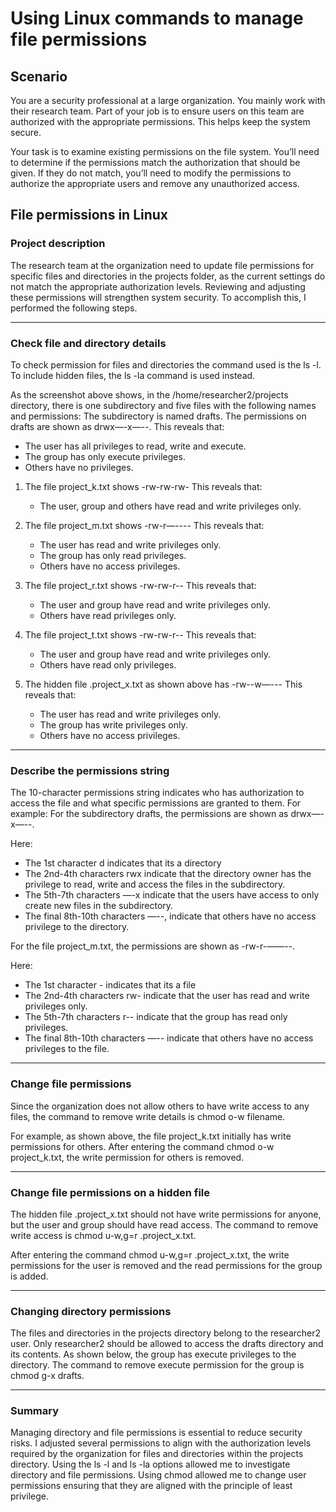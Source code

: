 # Using Linux commands to manage file permissions
## Scenario
You are a security professional at a large organization. You mainly work with their research team. Part of your job is to ensure users on this team are authorized with the appropriate permissions. This helps keep the system secure. 

Your task is to examine existing permissions on the file system. You’ll need to determine if the permissions match the authorization that should be given. If they do not match, you’ll need to modify the permissions to authorize the appropriate users and remove any unauthorized access.

## File permissions in Linux

### Project description
The research team at the organization need to update file permissions for specific files and directories in the projects  folder, as the current settings do not match the appropriate authorization levels. Reviewing and adjusting these permissions will strengthen system security. To accomplish this, I performed the following steps.

---

### Check file and directory details
To check permission for files and directories the command used is the ls -l. To include hidden files, the ls -la command is used instead.

As the screenshot above shows, in the /home/researcher2/projects directory, there is one subdirectory and five files with the following names and permissions: 
The subdirectory is named drafts. The permissions on drafts are shown as drwx—-x—--.
This reveals that:
- The user has all privileges to read, write and execute.
- The group has only execute privileges.
- Others have no privileges.

1. The file project_k.txt shows -rw-rw-rw-
This reveals that:
    - The user, group and others have read and write privileges only.

2. The file project_m.txt shows -rw-r—----
This reveals that:
    - The user has read and write privileges only.
    - The group has only read privileges.
    - Others have no access privileges.

3. The file project_r.txt shows -rw-rw-r--
This reveals that:
    - The user and group have read and write privileges only.
    - Others have read privileges only.

4. The file project_t.txt shows -rw-rw-r--
This reveals that:
    - The user and group have read and write privileges only.
    - Others have read only privileges.


5. The hidden file .project_x.txt as shown above has -rw--w—---
This reveals that:
    - The user has read and write privileges only.
    - The group has write privileges only.
    - Others have no access privileges.

---

### Describe the permissions string
The 10-character permissions string indicates who has authorization to access the file and what specific permissions are granted to them. For example:
For the subdirectory drafts, the permissions are shown as drwx—-x—--. 

Here: 
- The 1st character d indicates that its a directory
- The 2nd-4th characters rwx indicate that the directory owner has the privilege to read, write and access the files in the subdirectory.
- The 5th-7th characters  —-x indicate that the users have access to only create new files in the subdirectory.
- The final 8th-10th characters —--, indicate that others have no access privilege to the directory.

For the file project_m.txt, the permissions are shown as -rw-r-——--. 

Here:
- The 1st character - indicates that its a file
- The 2nd-4th characters rw- indicate that the user has read and write privileges only.
- The 5th-7th characters r-- indicate that the group has read only privileges.
- The final 8th-10th characters —-- indicate that others have no access privileges to the file.

---

### Change file permissions
Since the organization does not allow others to have write access to any files, the command to remove write details is chmod o-w filename.

For example, as shown above, the file project_k.txt initially has write permissions for others.
After entering the command chmod o-w project_k.txt, the write permission for others is removed.


---

### Change file permissions on a hidden file
The hidden file .project_x.txt should not have write permissions for anyone, but the user and group should have read access. The command to remove write access is chmod u-w,g=r .project_x.txt.

After entering the command chmod u-w,g=r .project_x.txt, the write permissions for the user is removed and the read permissions for the group is added.


---

### Changing directory permissions
The files and directories in the projects directory belong to the researcher2 user. Only researcher2 should be allowed to access the drafts directory and its contents. 
As shown below, the group has execute privileges to the directory. 
The command to remove execute permission for the group is chmod g-x drafts.


---

### Summary
Managing directory and file permissions is essential to reduce security risks. I adjusted several permissions to align with the authorization levels required by the organization for files and directories within the projects  directory.
Using the ls -l  and ls -la options allowed me to investigate directory and file permissions. Using chmod allowed me to change user permissions ensuring that they are aligned with the principle of least privilege.
